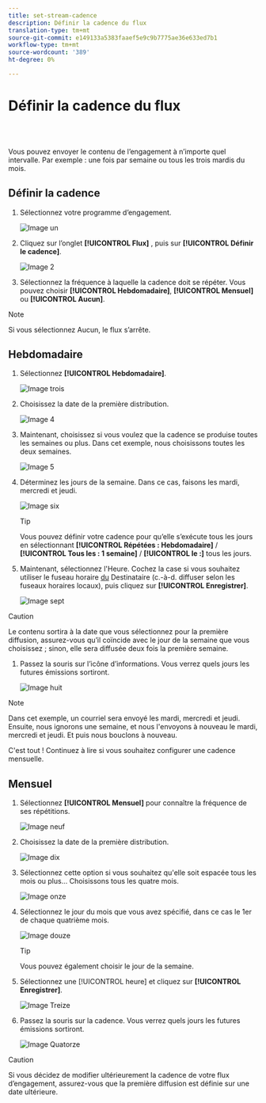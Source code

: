 ```yaml
---
title: set-stream-cadence
description: Définir la cadence du flux
translation-type: tm+mt
source-git-commit: e149133a5383faaef5e9c9b7775ae36e633ed7b1
workflow-type: tm+mt
source-wordcount: '389'
ht-degree: 0%

---
```



# Définir la cadence du flux

<br> 

Vous pouvez envoyer le contenu de l’engagement à n’importe quel intervalle. Par exemple : une fois par semaine ou tous les trois mardis du mois.

## Définir la cadence

1. Sélectionnez votre programme d’engagement.

   ![Image un](/help/sky/assets/engagement-programs/set-stream-cadence/set-stream-cadence-1.png)

1. Cliquez sur l’onglet **[!UICONTROL Flux]** , puis sur **[!UICONTROL Définir le cadence]**.

   ![Image 2](/help/sky/assets/engagement-programs/set-stream-cadence/set-stream-cadence-2.png)

1. Sélectionnez la fréquence à laquelle la cadence doit se répéter. Vous pouvez choisir **[!UICONTROL Hebdomadaire]**, **[!UICONTROL Mensuel]** ou **[!UICONTROL Aucun]**.

>[!NOTE]
>
>Si vous sélectionnez Aucun, le flux s’arrête.

## Hebdomadaire

1. Sélectionnez **[!UICONTROL Hebdomadaire]**.

   ![Image trois](/help/sky/assets/engagement-programs/set-stream-cadence/set-stream-cadence-3.png)

1. Choisissez la date de la première distribution.

   ![Image 4](/help/sky/assets/engagement-programs/set-stream-cadence/set-stream-cadence-4.png)

1. Maintenant, choisissez si vous voulez que la cadence se produise toutes les semaines ou plus. Dans cet exemple, nous choisissons toutes les deux semaines.

   ![Image 5](/help/sky/assets/engagement-programs/set-stream-cadence/set-stream-cadence-5.png)

1. Déterminez les jours de la semaine. Dans ce cas, faisons les mardi, mercredi et jeudi.

   ![Image six](/help/sky/assets/engagement-programs/set-stream-cadence/set-stream-cadence-6.png)

   >[!TIP]
   >
   >Vous pouvez définir votre cadence pour qu’elle s’exécute tous les jours en sélectionnant **[!UICONTROL Répétées : Hebdomadaire]** / **[!UICONTROL Tous les : 1 semaine]** / **[!UICONTROL le :]** tous les jours.

1. Maintenant, sélectionnez l&#39;Heure. Cochez la case si vous souhaitez utiliser le fuseau horaire [du](https://docs.marketo.com/display/DOCS/Schedule+Engagement+Programs+with+Recipient+Time+Zone) Destinataire (c.-à-d. diffuser selon les fuseaux horaires locaux), puis cliquez sur **[!UICONTROL Enregistrer]**.

   ![Image sept](/help/sky/assets/engagement-programs/set-stream-cadence/set-stream-cadence-7.png)

>[!CAUTION]
>
>Le contenu sortira à la date que vous sélectionnez pour la première diffusion, assurez-vous qu’il coïncide avec le jour de la semaine que vous choisissez ; sinon, elle sera diffusée deux fois la première semaine.

1. Passez la souris sur l’icône d’informations. Vous verrez quels jours les futures émissions sortiront.

   ![Image huit](/help/sky/assets/engagement-programs/set-stream-cadence/set-stream-cadence-8.png)

>[!NOTE]
>
>Dans cet exemple, un courriel sera envoyé les mardi, mercredi et jeudi. Ensuite, nous ignorons une semaine, et nous l&#39;envoyons à nouveau le mardi, mercredi et jeudi. Et puis nous bouclons à nouveau.

C&#39;est tout ! Continuez à lire si vous souhaitez configurer une cadence mensuelle.

## Mensuel

1. Sélectionnez **[!UICONTROL Mensuel]** pour connaître la fréquence de ses répétitions.

   ![Image neuf](/help/sky/assets/engagement-programs/set-stream-cadence/set-stream-cadence-9.png)

1. Choisissez la date de la première distribution.

   ![Image dix](/help/sky/assets/engagement-programs/set-stream-cadence/set-stream-cadence-10.png)

1. Sélectionnez cette option si vous souhaitez qu&#39;elle soit espacée tous les mois ou plus... Choisissons tous les quatre mois.

   ![Image onze](/help/sky/assets/engagement-programs/set-stream-cadence/set-stream-cadence-11.png)

1. Sélectionnez le jour du mois que vous avez spécifié, dans ce cas le 1er de chaque quatrième mois.

   ![Image douze](/help/sky/assets/engagement-programs/set-stream-cadence/set-stream-cadence-12.png)

   >[!TIP]
   >
   >Vous pouvez également choisir le jour de la semaine.

1. Sélectionnez une [!UICONTROL heure] et cliquez sur **[!UICONTROL Enregistrer]**.

   ![Image Treize](/help/sky/assets/engagement-programs/set-stream-cadence/set-stream-cadence-13.png)

1. Passez la souris sur la cadence. Vous verrez quels jours les futures émissions sortiront.

   ![Image Quatorze](/help/sky/assets/engagement-programs/set-stream-cadence/set-stream-cadence-14.png)

>[!CAUTION]
>
>Si vous décidez de modifier ultérieurement la cadence de votre flux d’engagement, assurez-vous que la première diffusion est définie sur une date ultérieure.
